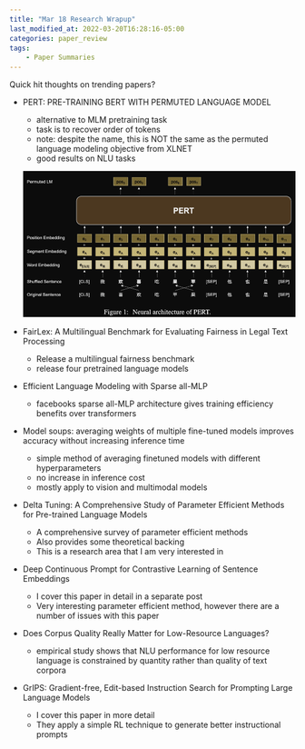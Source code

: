```yaml
---
title: "Mar 18 Research Wrapup"
last_modified_at: 2022-03-20T16:28:16-05:00
categories: paper_review
tags:
    - Paper Summaries
---
```

Quick hit thoughts on trending papers?

- PERT: PRE-TRAINING BERT WITH PERMUTED LANGUAGE MODEL
    - alternative to MLM pretraining task
    - task is to recover order of tokens
    - note: despite the name, this is NOT the same as the permuted language modeling objective from XLNET
    - good results on NLU tasks
    
    ![Untitled](/assets/images/Mar18ResearchWrapup/Untitled.png)
    
- FairLex: A Multilingual Benchmark for Evaluating
Fairness in Legal Text Processing
    - Release a multilingual fairness benchmark
    - release four pretrained language models
    
- Efficient Language Modeling with Sparse all-MLP
    - facebooks sparse all-MLP architecture gives training efficiency benefits over transformers
    
- Model soups: averaging weights of multiple fine-tuned models improves accuracy without increasing inference time
    - simple method of averaging finetuned models with different hyperparameters
    - no increase in inference cost
    - mostly apply to vision and multimodal models
    
- Delta Tuning: A Comprehensive Study of Parameter Efficient Methods for Pre-trained Language Models
    - A comprehensive survey of parameter efficient methods
    - Also provides some theoretical backing
    - This is a research area that I am very interested in
    
- Deep Continuous Prompt for Contrastive Learning of Sentence Embeddings
    - I cover this paper in detail in a separate post
    - Very interesting parameter efficient method, however there are a number of issues with this paper
    
- Does Corpus Quality Really Matter for Low-Resource Languages?
    - empirical study shows that NLU performance for low resource language is constrained by quantity rather than quality of text corpora

- GrIPS: Gradient-free, Edit-based Instruction Search for Prompting Large Language Models
    - I cover this paper in more detail
    - They apply a simple RL technique to generate better instructional prompts